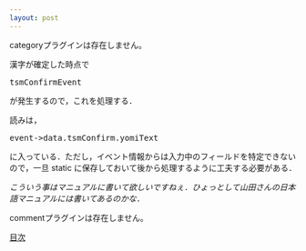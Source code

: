 ```yaml
---
layout: post
---
```

<p><span class="error">categoryプラグインは存在しません。</span></p>
<p>漢字が確定した時点で</p>
<pre>tsmConfirmEvent
</pre>
<p>が発生するので，これを処理する．</p>
<p>読みは，</p>
<pre>event-&gt;data.tsmConfirm.yomiText
</pre>
<p>に入っている．ただし，イベント情報からは入力中のフィールドを特定できないので，一旦 static に保存しておいて後から処理するように工夫する必要がある．</p>
<p><em>こういう事はマニュアルに書いて欲しいですねぇ．ひょっとして山田さんの日本語マニュアルには書いてあるのかな．</em></p>
<p><span class="error">commentプラグインは存在しません。</span> </p>
<p><a href="/?page=Palm+Tips" class="wikipage">目次</a></p>
